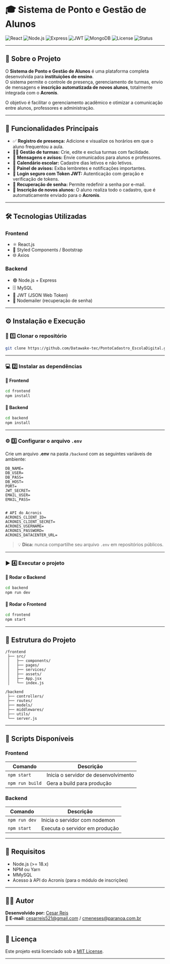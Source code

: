 # 🎓 Sistema de Ponto e Gestão de Alunos  

![React](https://img.shields.io/badge/React-20232A?style=for-the-badge&logo=react&logoColor=61DAFB)
![Node.js](https://img.shields.io/badge/Node.js-43853D?style=for-the-badge&logo=node.js&logoColor=white)
![Express](https://img.shields.io/badge/Express.js-404D59?style=for-the-badge)
![JWT](https://img.shields.io/badge/JWT-000000?style=for-the-badge&logo=jsonwebtokens)
![MongoDB](https://img.shields.io/badge/MongoDB-4EA94B?style=for-the-badge&logo=mongodb&logoColor=white)
![License](https://img.shields.io/badge/license-MIT-blue?style=for-the-badge)
![Status](https://img.shields.io/badge/Status-Em%20Desenvolvimento-yellow?style=for-the-badge)

---

## 🧾 Sobre o Projeto  

O **Sistema de Ponto e Gestão de Alunos** é uma plataforma completa desenvolvida para **instituições de ensino**.  
O sistema permite o controle de presença, gerenciamento de turmas, envio de mensagens e **inscrição automatizada de novos alunos**, totalmente integrada com o **Acronis**.  

O objetivo é facilitar o gerenciamento acadêmico e otimizar a comunicação entre alunos, professores e administração.

---

## 🚀 Funcionalidades Principais  

- ✅ **Registro de presença:** Adicione e visualize os horários em que o aluno frequentou a aula.  
- 🧑‍🏫 **Gestão de turmas:** Crie, edite e exclua turmas com facilidade.  
- 💬 **Mensagens e avisos:** Envie comunicados para alunos e professores.  
- 📅 **Calendário escolar:** Cadastre dias letivos e não letivos.  
- 🔔 **Painel de avisos:** Exiba lembretes e notificações importantes.  
- 🔐 **Login seguro com Token JWT:** Autenticação com geração e verificação de tokens.  
- 🔄 **Recuperação de senha:** Permite redefinir a senha por e-mail.  
- 📝 **Inscrição de novos alunos:** O aluno realiza todo o cadastro, que é automaticamente enviado para o **Acronis**.  

---

## 🛠️ Tecnologias Utilizadas  

### **Frontend**
- ⚛️ React.js  
- 💅 Styled Components / Bootstrap  
- 🌐 Axios  

### **Backend**
- 🟢 Node.js + Express  
- 🗄️ MySQL  
- 🔑 JWT (JSON Web Token)  
- 📧 Nodemailer (recuperação de senha)  

---

## ⚙️ Instalação e Execução  

### 📁 1️⃣ Clonar o repositório  
```bash
git clone https://github.com/Datawake-tec/PontoCadastro_EscolaDigital.git
```

---

### 💻 2️⃣ Instalar as dependências  

#### 🔸 Frontend  
```bash
cd frontend
npm install
```

#### 🔹 Backend  
```bash
cd backend
npm install
```

---

### ⚙️ 3️⃣ Configurar o arquivo `.env`  

Crie um arquivo **.env** na pasta `/backend` com as seguintes variáveis de ambiente:  

```
DB_NAME=
DB_USER=
DB_PASS=
DB_HOST=
PORT=
JWT_SECRET= 
EMAIL_USER=
EMAIL_PASS=


# API do Acronis
ACRONIS_CLIENT_ID=
ACRONIS_CLIENT_SECRET=
ACRONIS_USERNAME=
ACRONIS_PASSWORD=
ACRONIS_DATACENTER_URL=

```

> 💡 **Dica:** nunca compartilhe seu arquivo `.env` em repositórios públicos.  

---

### ▶️ 4️⃣ Executar o projeto  

#### 🔹 Rodar o Backend  
```bash
cd backend
npm run dev
```

#### 🔸 Rodar o Frontend  
```bash
cd frontend
npm start
```

---

## 📁 Estrutura do Projeto  

```
/frontend
 ├── src/
 │   ├── components/
 │   ├── pages/
 │   ├── services/
 │   ├── assets/
 │   ├── App.jsx
 │   └── index.js

/backend
 ├── controllers/
 ├── routes/
 ├── models/
 ├── middlewares/
 ├── utils/
 └── server.js
```

---



## 🧰 Scripts Disponíveis  

### **Frontend**
| Comando | Descrição |
|----------|------------|
| `npm start` | Inicia o servidor de desenvolvimento |
| `npm run build` | Gera a build para produção |

### **Backend**
| Comando | Descrição |
|----------|------------|
| `npm run dev` | Inicia o servidor com nodemon |
| `npm start` | Executa o servidor em produção |

---

## 🧠 Requisitos  

- Node.js (>= 18.x)  
- NPM ou Yarn  
- MMySQL
- Acesso à API do Acronis (para o módulo de inscrições)  

---

## 👨‍💻 Autor  

**Desenvolvido por:** [Cesar Reis](https://github.com/cesar903)  
📧 **E-mail:** cesarreis521@gmail.com / cmeneses@paranoa.com.br

---

## 🧾 Licença  

Este projeto está licenciado sob a [MIT License](LICENSE).  

---
